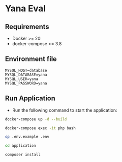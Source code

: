 # Yana Eval

## **Requirements**

- Docker >= 20
- docker-compose >= 3.8

## **Environment file**

````
MYSQL_HOST=database
MYSQL_DATABASE=yana
MYSQL_USER=yana
MYSQL_PASSWORD=yana
````

## **Run Application**

- Run the following command to start the application:

```bash
docker-compose up -d --build
```

```bash
docker-compose exec -it php bash
```

```bash
cp .env.example .env
```

```bash
cd application

composer install
```
